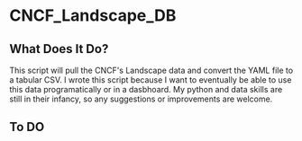 # CNCF_Landscape_DB

## What Does It Do?
This script will pull the CNCF's Landscape data and convert the YAML file to a tabular CSV. 
I wrote this script because I want to eventually be able to use this data programatically or in a dasbhoard. 
My python and data skills are still in their infancy, so any suggestions or improvements are welcome.

## To DO
